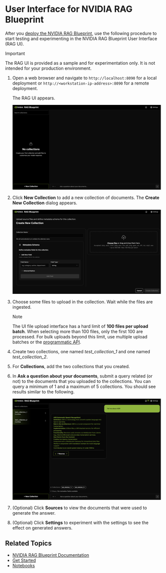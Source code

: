 <!--
  SPDX-FileCopyrightText: Copyright (c) 2025 NVIDIA CORPORATION & AFFILIATES. All rights reserved.
  SPDX-License-Identifier: Apache-2.0
-->
# User Interface for NVIDIA RAG Blueprint

After you [deploy the NVIDIA RAG Blueprint](readme.md#deploy), 
use the following procedure to start testing and experimenting in the NVIDIA RAG Blueprint User Interface (RAG UI).

> [!Important]
> The RAG UI is provided as a sample and for experimentation only. It is not intended for your production environment. 


1. Open a web browser and navigate to `http://localhost:8090` for a local deployment or `http://<workstation-ip-address>:8090` for a remote deployment. 

   The RAG UI appears.

    <p align="left">
        <img src="assets/ui-empty.png" width="750">
    </p>

2. Click **New Collection** to add a new collection of documents. The **Create New Collection** dialog appears.

    <p align="left">
        <img src="assets/ui-create-new.png" width="750">
    </p>

3. Choose some files to upload in the collection.  Wait while the files are ingested.

    > [!NOTE]
    > The UI file upload interface has a hard limit of **100 files per upload batch**. When selecting more than 100 files, only the first 100 are processed. For bulk uploads beyond this limit, use multiple upload batches or the [programmatic API](../notebooks/ingestion_api_usage.ipynb).

4. Create two collections, one named *test_collection_1* and one named *test_collection_2*.

5. For **Collections**, add the two collections that you created.

6. In **Ask a question about your documents**, submit a query related (or not) to the documents that you uploaded to the collections.  You can query a minimum of 1 and a maximum of 5 collections. You should see results similar to the following.

    <p align="left">
        <img src="assets/ui-query-response.png" width="750">
    </p>

7. (Optional) Click **Sources** to view the documents that were used to generate the answer.

8. (Optional) Click **Settings** to experiment with the settings to see the effect on generated answers.


## Related Topics

- [NVIDIA RAG Blueprint Documentation](readme.md)
- [Get Started](deploy-docker-self-hosted.md)
- [Notebooks](notebooks.md)
